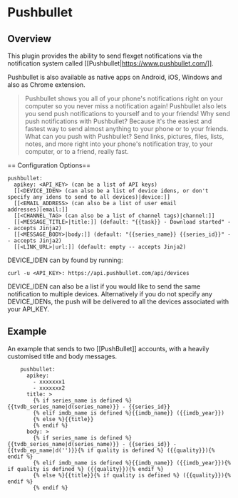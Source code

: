 # Pushbullet
## Overview
This plugin provides the ability to send flexget notifications via the notification system called [[Pushbullet|https://www.pushbullet.com/]].

Pushbullet is also available as native apps on Android, iOS, Windows and also as Chrome extension.

> Pushbullet shows you all of your phone's notifications right on your computer so you never miss a notification again!
> Pushbullet also lets you send push notifications to yourself and to your friends!
> Why send push notifications with Pushbullet? Because it's the easiest and fastest way to send almost anything to your phone or to your friends.
> What can you push with Pushbullet? Send links, pictures, files, lists, notes, and more right into your phone's notification tray, to your computer, or to a friend, really fast.

== Configuration Options==

    pushbullet:
      apikey: <API_KEY> (can be a list of API keys)
      [[<DEVICE_IDEN> (can also be a list of device idens, or don't specify any idens to send to all devices)|device:]]
      [[<EMAIL_ADDRESS> (can also be a list of user email addresses)|email:]]
      [[<CHANNEL_TAG> (can also be a list of channel tags)|channel:]]
      [[<MESSAGE_TITLE>|title:]] (default: "{{task}} - Download started" -- accepts Jinja2)
      [[<MESSAGE_BODY>|body:]] (default: "{{series_name}} {{series_id}}" -- accepts Jinja2)
      [[<LINK_URL>|url:]] (default: empty -- accepts Jinja2)


DEVICE_IDEN can by found by running: 

    curl -u <API_KEY>: https://api.pushbullet.com/api/devices


DEVICE_IDEN can also be a list if you would like to send the same notification to multiple devices. Alternatively if you do not specify any DEVICE_IDENs, the push will be delivered to all the devices associated with your API_KEY.

## Example

An example that sends to two [[PushBullet]] accounts, with a heavily customised title and body messages.


        pushbullet:
          apikey:
            - xxxxxxx1
            - xxxxxxx2
          title: >
            {% if series_name is defined %}{{tvdb_series_name|d(series_name)}} - {{series_id}}
            {% elif imdb_name is defined %}{{imdb_name}} ({{imdb_year}})
            {% else %}{{title}}
            {% endif %}
          body: >
            {% if series_name is defined %}{{tvdb_series_name|d(series_name)}} - {{series_id}} - {{tvdb_ep_name|d('')}}{% if quality is defined %} ({{quality}}){% endif %}
            {% elif imdb_name is defined %}{{imdb_name}} ({{imdb_year}}){% if quality is defined %} ({{quality}}){% endif %}
            {% else %}{{title}}{% if quality is defined %} ({{quality}}){% endif %}
            {% endif %}

